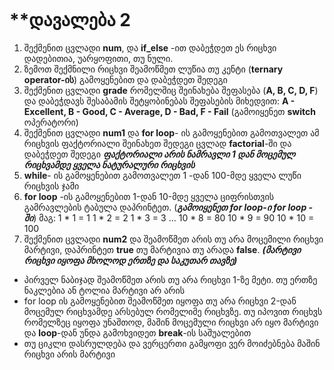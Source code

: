 ```

```

# **დავალება 2


1. შექმენით ცვლადი **num**, და **if_else** -ით დაბეჭდეთ ეს რიცხვი დადებითია, უარყოფითი, თუ ნული.
2. ზემოთ შექმნილი რიცხვი შეამოწმეთ ლუწია თუ კენტი (**ternary operator-ის**) გამოყენებით და დაბეჭდეთ შედეგი
3. შექმენით ცვლადი **grade** რომელშიც შეინახება შეფასება (**A, B, C, D, F**) და დაბეჭდავს შესაბამის შეტყობინებას შეფასების მიხედვით: **A - Excellent, B - Good, C - Average, D - Bad, F - Fail** (გამოიყენეთ **switch** ოპერატორი)
4. შექმენით ცვლადი **num1** და **for loop**- ის გამოყენებით გამოთვალეთ ამ რიცხვის ფაქტორიალი შეინახეთ შედეგი ცვლად **factorial**-ში და დაბეჭდეთ შედეგი
   ***ფაქტორიალი არის ნამრავლი 1 დან მოცემულ რიცხვამდე ყველა ნატურალური რიცხვის***
5. **while**- ის გამოყენებით გამოთვალეთ 1 -დან 100-მდე ყველა ლუწი რიცხვის ჯამი
6. **for loop** -ის გამოყენებით 1-დან 10-მდე ყველა ციფრისთვის გამრავლების ტაბულა დაპრინტეთ.
   (***გამოიყენეთ  **for loop**-ი **for loop** - ში***)
   მაგ:
   1 * 1 = 1
   1 * 2 = 2
   1 * 3 = 3
   ...
   10 * 8 = 80
   10 * 9 = 90
   10 * 10 = 100
7. შექმენით ცვლადი **num2** და შეამოწმეთ არის თუ არა მოცემილი რიცხვი მარტივი, დაპრინტეთ **true** თუ მარტივია თუ არადა **false**. ***(მარტივი რიცხვი იყოფა მხოლოდ ერთზე და საკუთარ თავზე)***

* პირველ ნაბიჯად შეამოწმეთ არის თუ არა რიცხვი 1-ზე მეტი. თუ ერთზე ნაკლებია ან ტოლია მარტივი არ არის
* for loop ის გამოყენებით შეამოწმეთ იყოფა თუ არა რიცხვი 2-დან მოცემულ რიცხვამდე არსებულ რომელიმე რიცხვზე. თუ იპოვით რიცხვს რომელზეც იყოფა უნაშთოდ, მაშინ მოცემული რიცხვი არ იყო მარტივი და **loop**-დან უნდა გამოხვიდეთ **break**-ის საშუალებით
* თუ ციკლი დასრულდება და ვერცერთი გამყოფი ვერ მოიძებნება მაშინ რიცხვი არის მარტივი
